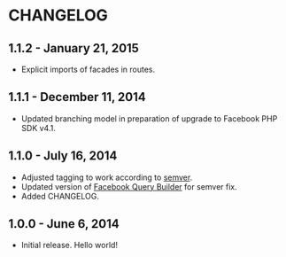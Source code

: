# CHANGELOG


## 1.1.2 - January 21, 2015

- Explicit imports of facades in routes.


## 1.1.1 - December 11, 2014

- Updated branching model in preparation of upgrade to Facebook PHP SDK v4.1.


## 1.1.0 - July 16, 2014

- Adjusted tagging to work according to [semver](http://semver.org/).
- Updated version of [Facebook Query Builder](https://github.com/SammyK/FacebookQueryBuilder) for semver fix.
- Added CHANGELOG.


## 1.0.0 - June 6, 2014

- Initial release. Hello world!

